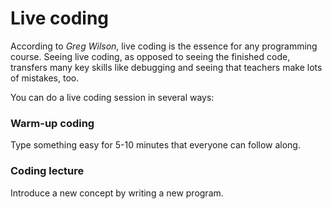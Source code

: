 
# Live coding

According to *Greg Wilson*, live coding is the essence for any programming course.
Seeing live coding, as opposed to seeing the finished code, transfers many key skills like debugging and seeing that teachers make lots of mistakes, too.

You can do a live coding session in several ways:

### Warm-up coding

Type something easy for 5-10 minutes that everyone can follow along.

### Coding lecture

Introduce a new concept by writing a new program.
